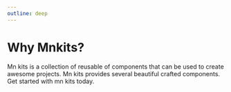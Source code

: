 ```yaml
---
outline: deep
---
```


# Why Mnkits?

Mn kits is a collection of reusable of components that can be used to create awesome projects. Mn kits provides several beautiful crafted components. Get started with mn kits today.
